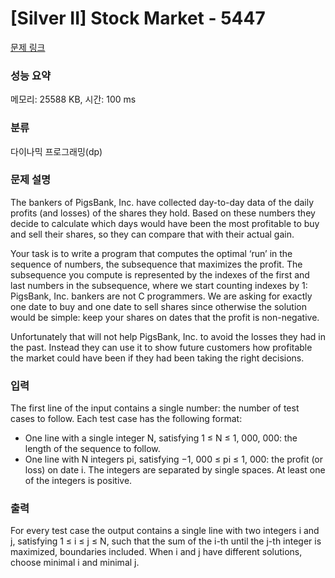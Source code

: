 # [Silver II] Stock Market - 5447 

[문제 링크](https://www.acmicpc.net/problem/5447) 

### 성능 요약

메모리: 25588 KB, 시간: 100 ms

### 분류

다이나믹 프로그래밍(dp)

### 문제 설명

<p>The bankers of PigsBank, Inc. have collected day-to-day data of the daily profits (and losses) of the shares they hold. Based on these numbers they decide to calculate which days would have been the most profitable to buy and sell their shares, so they can compare that with their actual gain.</p>

<p>Your task is to write a program that computes the optimal ‘run’ in the sequence of numbers, the subsequence that maximizes the profit. The subsequence you compute is represented by the indexes of the first and last numbers in the subsequence, where we start counting indexes by 1: PigsBank, Inc. bankers are not C programmers. We are asking for exactly one date to buy and one date to sell shares since otherwise the solution would be simple: keep your shares on dates that the profit is non-negative.</p>

<p>Unfortunately that will not help PigsBank, Inc. to avoid the losses they had in the past. Instead they can use it to show future customers how profitable the market could have been if they had been taking the right decisions.</p>

### 입력 

 <p>The first line of the input contains a single number: the number of test cases to follow. Each test case has the following format:</p>

<ul>
	<li>One line with a single integer N, satisfying 1 ≤ N ≤ 1, 000, 000: the length of the sequence to follow.</li>
	<li>One line with N integers pi, satisfying −1, 000 ≤ pi ≤ 1, 000: the profit (or loss) on date i. The integers are separated by single spaces. At least one of the integers is positive.</li>
</ul>

### 출력 

 <p>For every test case the output contains a single line with two integers i and j, satisfying 1 ≤ i ≤ j ≤ N, such that the sum of the i-th until the j-th integer is maximized, boundaries included. When i and j have different solutions, choose minimal i and minimal j.</p>

